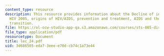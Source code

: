 ```yaml
---
content_type: resource
description: This resource provides information about the Decline of infectious disease,
  HIV 2005, origins of HIV/AIDS, prevention and treatment, AIDS and the epidemiological
  transition.
file: https://ol-ocw-studio-app-qa.s3.amazonaws.com/courses/sts-005-disease-and-society-in-america-fall-2005/3d686505eda73eeee70dcb74c1a73e44_lec_24.pdf
file_type: application/pdf
resourcetype: Document
title: lec_24.pdf
uid: 3d686505-eda7-3eee-e70d-cb74c1a73e44
---
```

